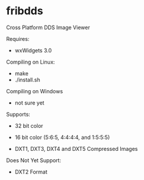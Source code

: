 # fribdds
Cross Platform DDS Image Viewer


Requires: 

- wxWidgets 3.0


Compiling on Linux:

 - make
 - ./install.sh


Compiling on Windows

 - not sure yet

Supports:

- 32 bit color

- 16 bit color (5:6:5, 4:4:4:4, and 1:5:5:5)

- DXT1, DXT3, DXT4 and DXT5 Compressed Images

Does Not Yet Support:

- DXT2 Format
